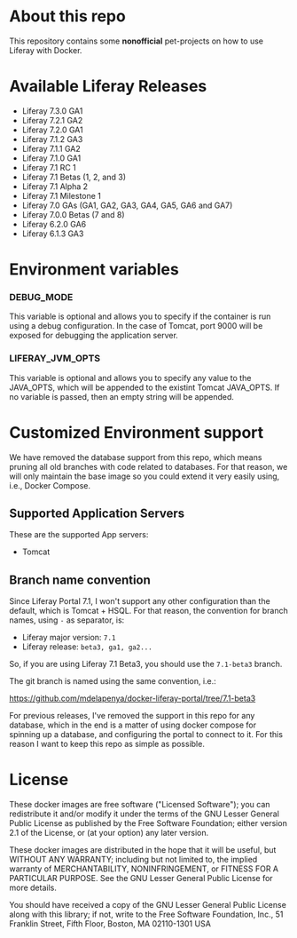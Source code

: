 # About this repo
This repository contains some **nonofficial** pet-projects on how to use Liferay with Docker.

# Available Liferay Releases
  - Liferay 7.3.0 GA1
  - Liferay 7.2.1 GA2
  - Liferay 7.2.0 GA1
  - Liferay 7.1.2 GA3
  - Liferay 7.1.1 GA2
  - Liferay 7.1.0 GA1
  - Liferay 7.1 RC 1
  - Liferay 7.1 Betas (1, 2, and 3)
  - Liferay 7.1 Alpha 2
  - Liferay 7.1 Milestone 1
  - Liferay 7.0 GAs (GA1, GA2, GA3, GA4, GA5, GA6 and GA7)
  - Liferay 7.0.0 Betas (7 and 8)
  - Liferay 6.2.0 GA6
  - Liferay 6.1.3 GA3

# Environment variables

### DEBUG_MODE

This variable is optional and allows you to specify if the container is run using a debug configuration. In the case of Tomcat, port 9000 will be exposed for debugging the application server.

### LIFERAY_JVM_OPTS

This variable is optional and allows you to specify any value to the JAVA_OPTS, which will be appended to the existint Tomcat JAVA_OPTS. If no variable is passed, then an empty string will be appended.

# Customized Environment support
We have removed the database support from this repo, which means pruning all old branches with code related to databases. For that reason, we will only maintain the base image so you could extend it very easily using, i.e., Docker Compose.

## Supported Application Servers
These are the supported App servers:
  - Tomcat

## Branch name convention
Since Liferay Portal 7.1, I won't support any other configuration than the default, which is Tomcat + HSQL. For that reason, the convention for branch names, using `-` as separator, is:
  - Liferay major version: `7.1`
  - Liferay release: `beta3, ga1, ga2...`

So, if you are using Liferay 7.1 Beta3, you should use the `7.1-beta3` branch.

The git branch is named using the same convention, i.e.:

  https://github.com/mdelapenya/docker-liferay-portal/tree/7.1-beta3

For previous releases, I've removed the support in this repo for any database, which in the end is a matter of using docker compose for spinning up a database, and configuring the portal to connect to it. For this reason I want to keep this repo as simple as possible.

# License
These docker images are free software ("Licensed Software"); you can redistribute it and/or modify it under the terms of the GNU Lesser General Public License as published by the Free Software Foundation; either version 2.1 of the License, or (at your option) any later version.

These docker images are distributed in the hope that it will be useful, but WITHOUT ANY WARRANTY; including but not limited to, the implied warranty of MERCHANTABILITY, NONINFRINGEMENT, or FITNESS FOR A PARTICULAR PURPOSE. See the GNU Lesser General Public License for more details.

You should have received a copy of the GNU Lesser General Public License along with this library; if not, write to the Free Software Foundation, Inc., 51 Franklin Street, Fifth Floor, Boston, MA 02110-1301 USA
